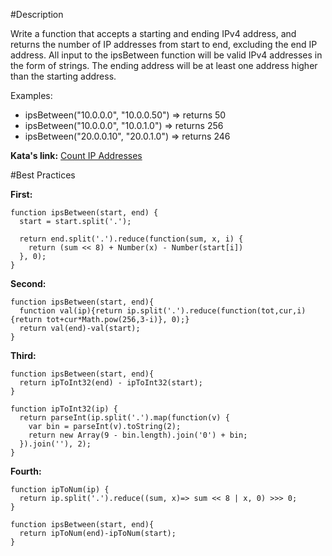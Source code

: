#Description

Write a function that accepts a starting and ending IPv4 address, and returns the number of IP addresses from start to end, excluding the end IP address. 
All input to the ipsBetween function will be valid IPv4 addresses in the form of strings. The ending address will be at least one address higher than the starting address. 


Examples: 

* ipsBetween("10.0.0.0", "10.0.0.50") => returns 50 
* ipsBetween("10.0.0.0", "10.0.1.0") => returns 256 
* ipsBetween("20.0.0.10", "20.0.1.0") => returns 246

**Kata's link:** [Count IP Addresses](http://www.codewars.com/kata/count-ip-addresses/)

#Best Practices

**First:**
```
function ipsBetween(start, end) {
  start = start.split('.');

  return end.split('.').reduce(function(sum, x, i) {
    return (sum << 8) + Number(x) - Number(start[i])
  }, 0);
}
```

**Second:**
```
function ipsBetween(start, end){
  function val(ip){return ip.split('.').reduce(function(tot,cur,i){return tot+cur*Math.pow(256,3-i)}, 0);}
  return val(end)-val(start);
}
```

**Third:**
```
function ipsBetween(start, end){
  return ipToInt32(end) - ipToInt32(start);
}

function ipToInt32(ip) {
  return parseInt(ip.split('.').map(function(v) {
    var bin = parseInt(v).toString(2);
    return new Array(9 - bin.length).join('0') + bin;
  }).join(''), 2);
}
```

**Fourth:**
```
function ipToNum(ip) {
  return ip.split('.').reduce((sum, x)=> sum << 8 | x, 0) >>> 0;
}

function ipsBetween(start, end){
  return ipToNum(end)-ipToNum(start);
}
```